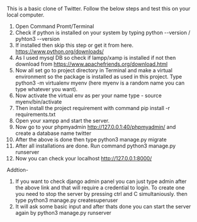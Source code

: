 This is a basic clone of Twitter. Follow the below steps and test this on your local computer.


1. Open Command Promt/Terminal
2. Check if python is installed on your system by typing python --version / pyhton3 --version
3. If installed then skip this step or get it from here. https://www.python.org/downloads/
4. As I used mysql DB so check if lampp/xamp is installed if not then download from https://www.apachefriends.org/download.html
5. Now all set go to project directory in Terminal and make a virtual environment so the package is installed as used in this project. Type python3 -m virtualenv myenv (here myenv is a random name you can type whatever you want).
6. Now activate the virtual env as per your name type - source myenv/bin/activate
7. Then install the project requirement with command  pip install -r requirements.txt 
8. Open your xampp and start the server.
9. Now go to your phpmyadmin http://127.0.0.1:40/phpmyadmin/ and create a database name twitter
10. After the above is done then type python3 manage.py migrate
11. After all installations are done. Run command python3 manage.py runserver
12. Now you can check your localhost http://127.0.0.1:8000/


Addtion-
1. If you want to check django admin panel you can just type admin after the above link and that will require a credential to login. To create one you need to stop the server by pressing ctrl and C simultaniously. then type python3 manage.py createsuperuser
2. It will ask some basic input and after thats done you can start the server again by python3 manage.py runserver


